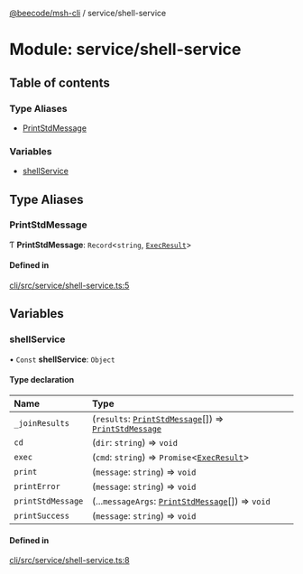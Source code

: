 [@beecode/msh-cli](../README.md) / service/shell-service

# Module: service/shell-service

## Table of contents

### Type Aliases

- [PrintStdMessage](service_shell_service.md#printstdmessage)

### Variables

- [shellService](service_shell_service.md#shellservice)

## Type Aliases

### PrintStdMessage

Ƭ **PrintStdMessage**: `Record`\<`string`, [`ExecResult`](dal_shell_dal.md#execresult)\>

#### Defined in

[cli/src/service/shell-service.ts:5](https://github.com/beecode-rs/msh-cli/blob/816f38b/src/service/shell-service.ts#L5)

## Variables

### shellService

• `Const` **shellService**: `Object`

#### Type declaration

| Name | Type |
| :------ | :------ |
| `_joinResults` | (`results`: [`PrintStdMessage`](service_shell_service.md#printstdmessage)[]) => [`PrintStdMessage`](service_shell_service.md#printstdmessage) |
| `cd` | (`dir`: `string`) => `void` |
| `exec` | (`cmd`: `string`) => `Promise`\<[`ExecResult`](dal_shell_dal.md#execresult)\> |
| `print` | (`message`: `string`) => `void` |
| `printError` | (`message`: `string`) => `void` |
| `printStdMessage` | (...`messageArgs`: [`PrintStdMessage`](service_shell_service.md#printstdmessage)[]) => `void` |
| `printSuccess` | (`message`: `string`) => `void` |

#### Defined in

[cli/src/service/shell-service.ts:8](https://github.com/beecode-rs/msh-cli/blob/816f38b/src/service/shell-service.ts#L8)
